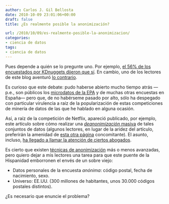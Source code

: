 ```yaml
---
author: Carlos J. Gil Bellosta
date: 2010-10-09 23:01:06+00:00
draft: false
title: ¿Es realmente posible la anonimización?

url: /2010/10/09/es-realmente-posible-la-anonimizacion/
categories:
- ciencia de datos
tags:
- ciencia de datos
---
```


Pues depende a quién se lo pregunte uno. Por ejemplo, [el 56% de los encuestados por KDnuggets dijeron que sí](http://www.kdnuggets.com/polls/2010/is-anonymization-still-possible.html). En cambio, uno de los lectores de este blog aventuró [lo contrario](http://www.datanalytics.com/2010/10/03/%C2%BFpor-que-no-una-competicion/#comments).

Es curioso que este debate: pudo haberse abierto mucho tiempo atrás —p.e., son públicos los [microdatos de la EPA](http://www.ine.es/prodyser/micro_epa.htm) y de muchas otras encuestas en España— pero que, de no habérseme pasado por alto, sólo ha despegado con particular virulencia a raíz de la popularización de estas competiciones de minería de datos de las que he hablado en alguna ocasión.

Así, a raíz de la competición de Netflix, apareció publicado, por ejemplo, este artículo sobre cómo realizar una [_deanonimización_ masiva](http://www.cs.utexas.edu/~shmat/shmat_oak08netflix.pdf) de tales conjuntos de datos (algunos lectores, en lugar de la aridez del artículo, preferirán la amenidad de [esta otra página](http://www.cs.utexas.edu/~shmat/netflix-faq.html) concomitante). El asunto, incluso, [ha llegado a llamar la atención de ciertos abogados](http://papers.ssrn.com/sol3/papers.cfm?abstract_id=1450006).

Es cierto que existen [técnicas de anonimización](http://www.surveynetwork.org/home/index.php?q=tools/anonymization/techniques) más o menos avanzadas, pero quiero dejar a mis lectores una tarea para que este puente de la Hispanidad emborronen el envés de un sobre viejo:


* Datos personales de la encuesta _anónima_: código postal, fecha de nacimiento, sexo.
* Universo: EE.UU. (300 millones de habitantes, unos 30.000 códigos postales distintos).

¿Es necesario que enuncie el problema?
